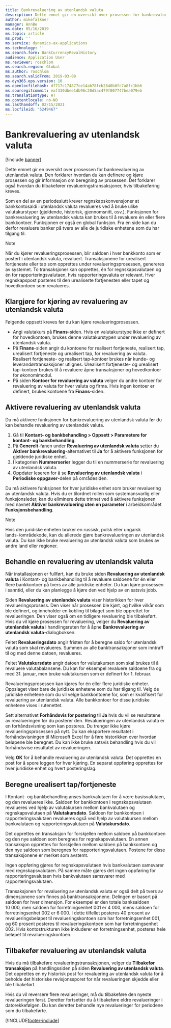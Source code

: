 ```yaml
---
title: Bankrevaluering av utenlandsk valuta
description: Dette emnet gir en oversikt over prosessen for bankrevaluering av utenlandsk valuta. Det inneholder informasjon om oppsettet, kjøring av prosessen, beregning av prosessen og tilbakeføring av revalueringstransaksjoner.
author: mikefalkner
manager: AnnBe
ms.date: 05/16/2019
ms.topic: article
ms.prod: ''
ms.service: dynamics-ax-applications
ms.technology: ''
ms.search.form: BankCurrencyRevalHistory
audience: Application User
ms.reviewer: roschlom
ms.search.region: Global
ms.author: roschlom
ms.search.validFrom: 2019-03-08
ms.dyn365.ops.version: 10
ms.openlocfilehash: df717c174877ce14ab78fcb2840b8fc7a8fc1bb6
ms.sourcegitcommit: eaf330dbee1db96c20d5ac479f007747bea079eb
ms.translationtype: HT
ms.contentlocale: nb-NO
ms.lasthandoff: 02/15/2021
ms.locfileid: "5249467"
---
```

# <a name="bank-foreign-currency-revaluation"></a>Bankrevaluering av utenlandsk valuta

[!include [banner](../includes/banner.md)]


Dette emnet gir en oversikt over prosessen for bankrevaluering av utenlandsk valuta. Den forklarer hvordan du kan definere og kjøre prosessen og gir informasjon om beregning av prosessen. Det forklarer også hvordan du tilbakefører revalueringstransaksjoner, hvis tilbakeføring kreves.

Som en del av en periodeslutt krever regnskapskonvensjoner at bankkontosaldi i utenlandsk valuta revalueres ved å bruke ulike valutakurstyper (gjeldende, historisk, gjennomsnitt, osv.). Funksjonen for bankrevaluering av utenlandsk valuta kan brukes til å revaluere én eller flere bankkontoer. Funksjonen er også en global funksjon. Fra én side kan du derfor revaluere banker på tvers av alle de juridiske enhetene som du har tilgang til.

> [!NOTE]
> Når du kjører revalueringsprosessen, blir saldoen i hver bankkonto som er postert i utenlandsk valuta, revaluert. Transaksjonene for urealisert fortjeneste eller tap som opprettes under revalueringsprosessen, genereres av systemet. To transaksjoner kan opprettes, én for regnskapsvalutaen og én for rapporteringsvalutaen, hvis rapporteringsvaluta er relevant. Hver regnskapspost posteres til den urealiserte fortjenesten eller tapet og hovedkontoen som revalueres.

## <a name="prepare-to-run-foreign-currency-revaluation"></a>Klargjøre for kjøring av revaluering av utenlandsk valuta

Følgende oppsett kreves før du kan kjøre revalueringprosessen.

- Angi valutakurs på **Finans**-siden. Hvis en valutakurstype ikke er definert for hovedkontoen, brukes denne valutakurstypen under revaluering av utenlandsk valuta.
- På **Finans**-siden angir du kontoene for realisert fortjeneste, realisert tap, urealisert fortjeneste og urealisert tap, for revaluering av valuta. Realisert fortjeneste- og realisert tap-kontoer brukes når kunde- og leverandørtransaksjoner utlignes. Urealisert fortjeneste- og urealisert tap-kontoer brukes til å revaluere åpne transaksjoner og hovedkontoer for økonomimodul.
- På siden **Kontoer for revaluering av valuta** velger du andre kontoer for revaluering av valuta for hver valuta og firma. Hvis ingen kontoer er definert, brukes kontoene fra **Finans**-siden.

## <a name="enable-foreign-currency-revaluation"></a>Aktivere revaluering av utenlandsk valuta

Du må aktivere funksjonen for bankrevaluering av utenlandsk valuta før du kan behandle revaluering av utenlandsk valuta.

1. Gå til **Kontant- og bankbehandling \> Oppsett \> Parametere for kontant- og bankbehandling**.
2. På **Generelt**-fanen under **Revaluering av utenlandsk valuta** setter du **Aktiver bankrevaluering**-alternativet til **Ja** for å aktivere funksjonen for gjeldende juridiske enhet. 
3. I kategorien **Nummerserier** legger du til en nummerserie for revaluering av utenlandsk valuta.
4. Oppdater leseren for å se **Revaluering av utenlandsk valuta** i **Periodiske oppgaver**-delen på områdesiden.

Du må aktivere funksjonen for hver juridiske enhet som bruker revaluering av utenlandsk valuta. Hvis du er tilordnet rollen som systemansvarlig eller funksjonsleder, kan du eliminere dette trinnet ved å aktivere funksjonen med navnet **Aktiver bankrevaluering uten en parameter** i arbeidsområdet **Funksjonsbehandling**.

> [!NOTE]
> Hvis den juridiske enheten bruker en russisk, polsk eller ungarsk lands-/områdekode, kan du allerede gjøre bankrevalueringen av utenlandsk valuta. Du kan ikke bruke revaluering av utenlandsk valuta som brukes av andre land eller regioner.

## <a name="process-foreign-currency-revaluation"></a>Behandle en revaluering av utenlandsk valuta

Når installasjonen er fullført, kan du bruke siden **Revaluering av utenlandsk valuta** i Kontant- og bankbehandling til å revaluere saldoene for én eller flere bankkontoer på tvers av alle juridiske enheter. Du kan kjøre prosessen i sanntid, eller du kan planlegge å kjøre den ved hjelp av en satsvis jobb.

Siden **Revaluering av utenlandsk valuta** viser historikken for hver revalueringsprosess. Den viser når prosessen ble kjørt, og hvilke vilkår som ble definert, og inneholder en kobling til bilaget som ble opprettet for revalueringen. Den viser også om en tidligere revaluering ble tilbakeført. Hvis du vil kjøre prosessen for revaluering, velger du **Revaluering av utenlandsk valuta** i handlingsruten for å åpne **Bankrevaluering av utenlandsk valuta**-dialogboksen.

Feltet **Revalueringsdato** angir fristen for å beregne saldo for utenlandsk valuta som skal revalueres. Summen av alle banktransaksjoner som inntraff til og med denne datoen, revalueres.

Feltet **Valutakursdato** angir datoen for valutakursen som skal brukes til å revaluere valutabalansene. Du kan for eksempel revaluere saldoene fra og med 31. januar, men bruke valutakursen som er definert for 1. februar.

Revalueringsprosessen kan kjøres for én eller flere juridiske enheter. Oppslaget viser bare de juridiske enhetene som du har tilgang til. Velg de juridiske enhetene som du vil velge bankkontoene for, som er kvalifisert for revaluering av utenlandsk valuta. Alle bankkontoer for disse juridiske enhetene vises i rutenettet.

Sett alternativet **Forhåndsvis for postering** til **Ja** hvis du vil se resultatene av revalueringen før du posterer den. Revalueringen av utenlandsk valuta er en forhåndsvisning som kan posteres. Du trenger ikke kjøre revalueringsprosessen på nytt. Du kan eksportere resultatet i forhåndsvisningen til Microsoft Excel for å føre historikken over hvordan beløpene ble beregnet. Du kan ikke bruke satsvis behandling hvis du vil forhåndsvise resultatet av revalueringen.

Velg **OK** for å behandle revaluering av utenlandsk valuta. Det opprettes en post for å spore loggen for hver kjøring. En separat oppføring opprettes for hver juridiske enhet og hvert posteringslag.

## <a name="calculate-unrealized-gainloss"></a>Beregne urealisert tap/fortjeneste

I Kontant- og bankbehandling anses bankvalutaen for å være basisvalutaen, og den revalueres ikke. Saldoen for bankkontoen i regnskapsvalutaen revalueres ved hjelp av valutakursen mellom bankvalutaen og regnskapsvalutaen på **Valutakursdato**. Saldoen for bankkontoen i rapporteringsvalutaen revalueres også ved hjelp av valutakursen mellom bankvalutaen og rapporteringsvalutaen på **Valutakursdato**.

Det opprettes en transaksjon for forskjellen mellom saldoen på bankkontoen og den nye saldoen som beregnes for regnskapsvalutaen. En annen transaksjon opprettes for forskjellen mellom saldoen på bankkontoen og den nye saldoen som beregnes for rapporteringsvalutaen. Postene for disse transaksjonene er merket som avstemt. 

Ingen oppføring gjøres for regnskapsvalutaen hvis bankvalutaen samsvarer med regnskapsvalutaen. På samme måte gjøres det ingen oppføring for rapporteringsvalutaen hvis bankvalutaen samsvarer med rapporteringsvalutaen.

Transaksjonen for revaluering av utenlandsk valuta er også delt på tvers av dimensjonene som finnes på banktransaksjonene. Delingen er basert på saldoen for hver dimensjon. For eksempel er den totale banksaldoen 10 000, men saldoen for forretningsenhet 001 er 4 000, mens saldoen for forretningsenhet 002 er 6 000. I dette tilfellet posteres 40 prosent av revalueringsbeløpet til revalueringskontoen som har forretningsenhet 001, og 60 prosent posteres til revalueringskontoen som har forretningsenhet 002. Hvis kontostrukturen ikke inkluderer en forretningsenhet, posteres hele beløpet til revalueringskontoen.

## <a name="reverse-foreign-currency-revaluation"></a>Tilbakefør revaluering av utenlandsk valuta

Hvis du må tilbakeføre revalueringstransaksjonen, velger du **Tilbakefør transaksjon** på handlingssiden på siden **Revaluering av utenlandsk valuta**. Det opprettes en ny historisk post for revaluering av utenlandsk valuta for å beholde det historiske revisjonssporet for når revalueringen skjedde eller ble tilbakeført.

Hvis du vil reversere flere revalueringer, må du tilbakeføre den nyeste revalueringen først. Deretter fortsetter du å tilbakeføre eldre revalueringer i datorekkefølgen. Du kan deretter behandle nye revalueringer for periodene som du tilbakeførte.


[!INCLUDE[footer-include](../../includes/footer-banner.md)]
